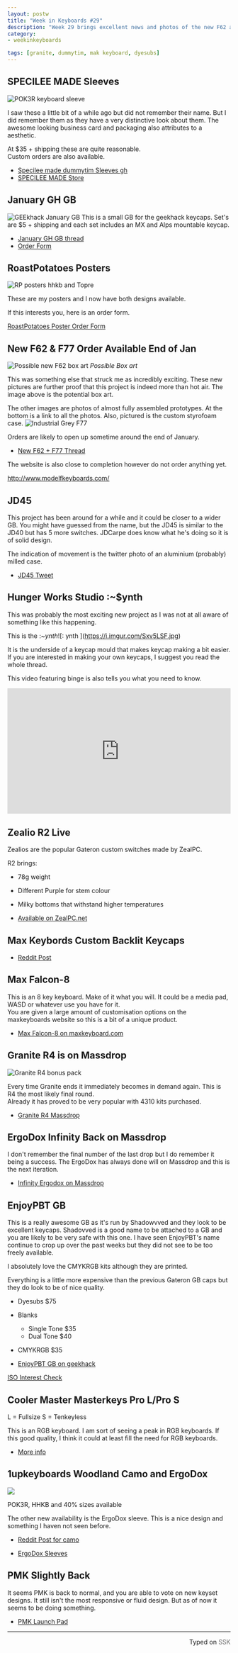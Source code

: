 ```yaml
---
layout: postw
title: "Week in Keyboards #29"
description: "Week 29 brings excellent news and photos of the new F62 and F77 project."
category: 
- weekinkeyboards 

tags: [granite, dummytim, mak keyboard, dyesubs]
---
```


## SPECILEE MADE Sleeves
![POK3R keyboard sleeve](http://imgur.com/umFEuSYh.jpg)

I saw these a little bit of a while ago but did not remember their name. But I did remember them as they have a very distinctive look about them. The awesome looking business card and packaging also attributes to a aesthetic. 

At $35 + shipping these are quite reasonable.  
Custom orders are also available.

* [Specilee made dummytim Sleeves gh](https://geekhack.org/index.php?topic=78269.0)
* [SPECILEE MADE Store](http://specialeemade.bigcartel.com/)

## January GH GB
![GEEkhack January GB](http://i.imgur.com/oDVJCt8.png)
This is a small GB for the geekhack keycaps. Set's are $5 + shipping and each set includes an MX and Alps mountable keycap.

* [January GH GB thread](https://geekhack.org/index.php?topic=78489.0)
* [Order Form](https://docs.google.com/forms/d/1qlfWbPKGeEinVaIIvl6GaQYKWGxw0g5XjY52hyCc0bM/viewform)

## RoastPotatoes Posters
![RP posters hhkb and Topre](http://i.imgur.com/LZJwfBW.png)

These are my posters and I now have both designs available.

If this interests you, here is an order form.

[RoastPotatoes Poster Order Form](http://goo.gl/forms/usxEIqkl7F)

## New F62 & F77 Order Available End of Jan
![Possible new F62 box art](http://i.imgur.com/PwuMAys.jpg)
*Possible Box art*

This was something else that struck me as incredibly exciting. These new pictures are further proof that this project is indeed more than hot air. The image above is the potential box art.

The other images are photos of almost fully assembled prototypes. At the bottom is a link to all the photos. Also, pictured is the custom styrofoam case.
![Industrial Grey F77](http://i.imgur.com/ofwDQuo.png?1)

Orders are likely to open up sometime around the end of January.

* [New F62 + F77 Thread](https://geekhack.org/index.php?topic=73363.msg2004111#msg2004111)

The website is also close to completion however do not order anything yet.

<http://www.modelfkeyboards.com/>

## JD45 
This project has been around for a while and it could be closer to a wider GB. You might have guessed from the name, but the JD45 is similar to the JD40 but has 5 more switches. JDCarpe does know what he's doing so it is of solid design.

The indication of movement is the twitter photo of an aluminium (probably) milled case.

* [JD45 Tweet](https://twitter.com/CarpeKeyboards/status/686997601908965376)

## Hunger Works Studio :~$ynth 
This was probably the most exciting new project as I was not at all aware of something like this happening. 

This is the :~$ynth 
![:~$ynth ](https://i.imgur.com/Sxv5LSF.jpg)

It is the underside of a keycap mould that makes keycap making a bit easier. If you are interested in making your own keycaps, I suggest you read the whole thread.

This video featuring binge is also tells you what you need to know.
<style>.embed-container { position: relative; padding-bottom: 56.25%; height: 0; overflow: hidden; max-width: 100%; } .embed-container iframe, .embed-container object, .embed-container embed { position: absolute; top: 0; left: 0; width: 100%; height: 100%; }</style><div class='embed-container'><iframe src='https://www.youtube.com/embed//bRSOly5QNks' frameborder='0' allowfullscreen></iframe></div>


## Zealio R2 Live
Zealios are the popular Gateron custom switches made by ZealPC. 

R2 brings:

* 78g weight
* Different Purple for stem colour
* Milky bottoms that withstand higher temperatures

* [Available on ZealPC.net](http://zealpc.net/collections/group-buy-pre-orders/products/zealio)

## Max Keybords Custom Backlit Keycaps
* [Reddit Post](https://redd.it/40kmfh)

## Max Falcon-8
This is an 8 key keyboard. Make of it what you will. It could be a media pad, WASD or whatever use you have for it.   
You are given a large amount of customisation options on the maxkeyboards website so this is a bit of a unique product.

* [Max Falcon-8 on maxkeyboard.com](http://www.maxkeyboard.com/max-falcon-8-custom-programmable-mini-mechanical-keyboard-assembled.html)


## Granite R4 is on Massdrop
![Granite R4 bonus pack](http://i.imgur.com/WTNBPNp.png)

Every time Granite ends it immediately becomes in demand again. This is R4 the most likely final round.  
Already it has proved to be very popular with 4310 kits purchased.

* [Granite R4 Massdrop](https://www.massdrop.com/buy/granite-keycap-set?mode=guest_open)

## ErgoDox Infinity Back on Massdrop
I don't remember the final number of the last drop but I do remember it being a success. The ErgoDox has always done will on Massdrop and this is the next iteration.

* [Infinity Ergodox on Massdrop](https://www.massdrop.com/buy/infinity-ergodox?mode=guest_open)

## EnjoyPBT GB
This is a really awesome GB as it's run by Shadowvved and they look to be excellent keycaps. Shadovved is a good name to be attached to a GB and you are likely to be very safe with this one. I have seen EnjoyPBT's name continue to crop up over the past weeks but they did not see to be too freely available. 

I absolutely love the CMYKRGB kits although they are printed.

Everything is a little more expensive than the previous Gateron GB caps but they do look to be of nice quality.

* Dyesubs $75
* Blanks
	* Single Tone $35
	* Dual Tone $40
* CMYKRGB $35

* [EnjoyPBT GB on geekhack](https://geekhack.org/index.php?topic=78563.0)

[ISO Interest Check](http://goo.gl/forms/Ckluo53XzC)

## Cooler Master Masterkeys Pro L/Pro S
L = Fullsize
S = Tenkeyless

This is an RGB keyboard. I am sort of seeing a peak in RGB keyboards. If this good quality, I think it could at least fill the need for RGB keyboards.

* [More info](http://www.tweaktown.com/news/49547/cooler-master-updates-keyboards-mice-rgb-leds-sexy-good-looks/index.html)

## 1upkeyboards Woodland Camo and ErgoDox
![](https://i.imgur.com/Kox90p8.jpg)

POK3R, HHKB and 40%  sizes available

The other new availability is the ErgoDox sleeve. This is a nice design and something I haven not seen before.

* [Reddit Post for camo](https://redd.it/3znszo)

* [ErgoDox Sleeves](http://1upkeyboards.com/index.php?cPath=1_39)

## PMK Slightly Back
It seems PMK is back to normal, and you are able to vote on new keyset designs. It still isn't the most responsive or fluid design. But as of now it seems to be doing something.

* [PMK Launch Pad](http://pimpmykeyboard.com/launch-pad/)

------------------------------------------------
 <p style="text-align: right" title="Screwed">Typed on <font color="#6c6c6c">SSK</font></p>
 
